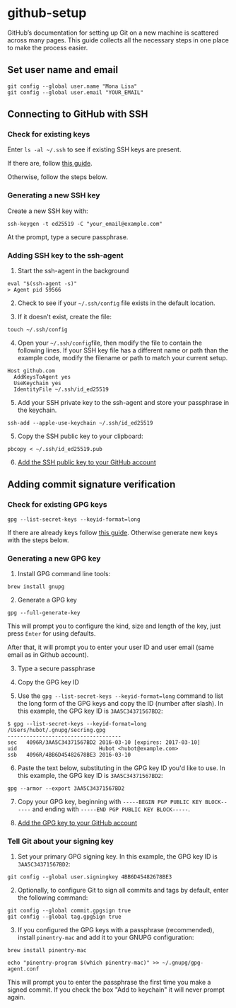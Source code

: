 # github-setup

GitHub’s documentation for setting up Git on a new machine is scattered across many pages. This guide collects all the necessary steps in one place to make the process easier.

## Set user name and email

```shell
git config --global user.name "Mona Lisa"
git config --global user.email "YOUR_EMAIL"
```

## Connecting to GitHub with SSH

### Check for existing keys

Enter `ls -al ~/.ssh` to see if existing SSH keys are present.

If there are, follow [this guide](https://docs.github.com/en/authentication/connecting-to-github-with-ssh/checking-for-existing-ssh-keys).

Otherwise, follow the steps below.

### Generating a new SSH key

Create a new SSH key with:

```shell
ssh-keygen -t ed25519 -C "your_email@example.com"
```

At the prompt, type a secure passphrase.

### Adding SSH key to the ssh-agent

1. Start the ssh-agent in the background

```shell
eval "$(ssh-agent -s)"
> Agent pid 59566
```

2. Check to see if your `~/.ssh/config` file exists in the default location.

3. If it doesn't exist, create the file:

```shell
touch ~/.ssh/config
```

4. Open your `~/.ssh/config`file, then modify the file to contain the following lines. If your SSH key file has a different name or path than the example code, modify the filename or path to match your current setup.

```text
Host github.com
  AddKeysToAgent yes
  UseKeychain yes
  IdentityFile ~/.ssh/id_ed25519
```

5. Add your SSH private key to the ssh-agent and store your passphrase in the keychain.

```shell
ssh-add --apple-use-keychain ~/.ssh/id_ed25519
```

5. Copy the SSH public key to your clipboard:

```shell
pbcopy < ~/.ssh/id_ed25519.pub
```

6. [Add the SSH public key to your GitHub account](https://docs.github.com/en/authentication/connecting-to-github-with-ssh/adding-a-new-ssh-key-to-your-github-account)

## Adding commit signature verification

### Check for existing GPG keys

```shell
gpg --list-secret-keys --keyid-format=long
```

If there are already keys follow [this guide](https://docs.github.com/en/authentication/managing-commit-signature-verification/checking-for-existing-gpg-keys). Otherwise generate new keys with the steps below.

### Generating a new GPG key

1. Install GPG command line tools:

```shell
brew install gnupg
```

2. Generate a GPG key

```shell
gpg --full-generate-key
```

This will prompt you to configure the kind, size and length of the key, just press `Enter` for using defaults.

After that, it will prompt you to enter your user ID and user email (same email as in Github account).

3. Type a secure passphrase

4. Copy the GPG key ID

5. Use the `gpg --list-secret-keys --keyid-format=long` command to list the long form of the GPG keys and copy the ID (number after slash). In this example, the GPG key ID is `3AA5C34371567BD2`:

```shell
$ gpg --list-secret-keys --keyid-format=long
/Users/hubot/.gnupg/secring.gpg
------------------------------------
sec   4096R/3AA5C34371567BD2 2016-03-10 [expires: 2017-03-10]
uid                          Hubot <hubot@example.com>
ssb   4096R/4BB6D45482678BE3 2016-03-10
```

6. Paste the text below, substituting in the GPG key ID you'd like to use. In this example, the GPG key ID is `3AA5C34371567BD2`:

```shell
gpg --armor --export 3AA5C34371567BD2
```

7. Copy your GPG key, beginning with `-----BEGIN PGP PUBLIC KEY BLOCK------` and ending with `-----END PGP PUBLIC KEY BLOCK-----`.

8. [Add the GPG key to your GitHub account](https://docs.github.com/en/authentication/managing-commit-signature-verification/adding-a-gpg-key-to-your-github-account)

### Tell Git about your signing key

1. Set your primary GPG signing key. In this example, the GPG key ID is `3AA5C34371567BD2`:

```shell
git config --global user.signingkey 4BB6D45482678BE3
```

2. Optionally, to configure Git to sign all commits and tags by default, enter the following command:

```shell
git config --global commit.gpgsign true
git config --global tag.gpgSign true
```

3. If you configured the GPG keys with a passphrase (recommended), install `pinentry-mac` and add it to your GNUPG configuration:

```shell
brew install pinentry-mac

echo "pinentry-program $(which pinentry-mac)" >> ~/.gnupg/gpg-agent.conf
```

This will prompt you to enter the passphrase the first time you make a signed commit. If you check the box "Add to keychain" it will never prompt again.
